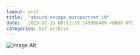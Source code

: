 ```yaml
---
layout:	post
title:	"absurd_escape_autoportret_19"
date:	2023-02-19 00:11:39.145990489 +0000 UTC
categories:	kof archive
---
```


![Image Alt](https://k0f.github.io/assets/absurd_escape_autoportret_19.png)
